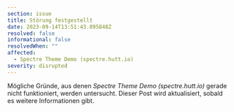 ```yaml
---
section: issue
title: Störung festgestellt
date: 2023-09-14T13:51:43.095848Z
resolved: false
informational: false
resolvedWhen: ""
affected:
  - Spectre Theme Demo (spectre.hutt.io)
severity: disrupted
---
```

Mögliche Gründe, aus denen *Spectre Theme Demo (spectre.hutt.io)* gerade nicht funktioniert, werden untersucht. Dieser Post wird aktualisiert, sobald es weitere Informationen gibt.

        